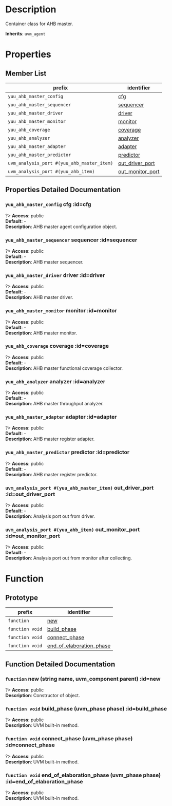 # Description

Container class for AHB master.  

**Inherits**: ``uvm_agent``

# Properties

## Member List

| prefix | identifier |
| - | - |
| `yuu_ahb_master_config` | [cfg](#cfg) |
| `yuu_ahb_master_sequencer` | [sequencer](#sequencer) |
| `yuu_ahb_master_driver` | [driver](#driver) |
| `yuu_ahb_master_monitor` | [monitor](#monitor) |
| `yuu_ahb_coverage` | [coverage](#coverage) |
| `yuu_ahb_analyzer` | [analyzer](#analyzer) |
| `yuu_ahb_master_adapter` | [adapter](#adapter) |
| `yuu_ahb_master_predictor` | [predictor](#predictor) |
| `uvm_analysis_port #(yuu_ahb_master_item)` | [out_driver_port](#out_driver_port) |
| `uvm_analysis_port #(yuu_ahb_item)` | [out_monitor_port](#out_monitor_port) |

## Properties Detailed Documentation

### `yuu_ahb_master_config` cfg :id=cfg

?> **Access**: public  
**Default**: -  
**Description**: AHB master agent configuration object.  


### `yuu_ahb_master_sequencer` sequencer :id=sequencer

?> **Access**: public  
**Default**: -  
**Description**: AHB master sequencer.  


### `yuu_ahb_master_driver` driver :id=driver

?> **Access**: public  
**Default**: -  
**Description**: AHB master driver.  


### `yuu_ahb_master_monitor` monitor :id=monitor

?> **Access**: public  
**Default**: -  
**Description**: AHB master monitor.  


### `yuu_ahb_coverage` coverage :id=coverage

?> **Access**: public  
**Default**: -  
**Description**: AHB master functional coverage collector.  


### `yuu_ahb_analyzer` analyzer :id=analyzer

?> **Access**: public  
**Default**: -  
**Description**: AHB master throughput analyzer.  


### `yuu_ahb_master_adapter` adapter :id=adapter

?> **Access**: public  
**Default**: -  
**Description**: AHB master register adapter.  


### `yuu_ahb_master_predictor` predictor :id=predictor

?> **Access**: public  
**Default**: -  
**Description**: AHB master register predictor.  


### `uvm_analysis_port #(yuu_ahb_master_item)` out_driver_port :id=out_driver_port

?> **Access**: public  
**Default**: -  
**Description**: Analysis port out from driver.  


### `uvm_analysis_port #(yuu_ahb_item)` out_monitor_port :id=out_monitor_port

?> **Access**: public  
**Default**: -  
**Description**: Analysis port out from monitor after collecting.  


# Function

## Prototype

| prefix | identifier |
| - | - |
| `function` | [new](#new) |
| `function void` | [build_phase](#build_phase) |
| `function void` | [connect_phase](#connect_phase) |
| `function void` | [end_of_elaboration_phase](#end_of_elaboration_phase) |

## Function Detailed Documentation

### `function` new (string name, uvm_component parent) :id=new

?> **Access**: public  
**Description**: Constructor of object.  


### `function void` build_phase (uvm_phase phase) :id=build_phase

?> **Access**: public  
**Description**: UVM built-in method.  


### `function void` connect_phase (uvm_phase phase) :id=connect_phase

?> **Access**: public  
**Description**: UVM built-in method.  


### `function void` end_of_elaboration_phase (uvm_phase phase) :id=end_of_elaboration_phase

?> **Access**: public  
**Description**: UVM built-in method.  


